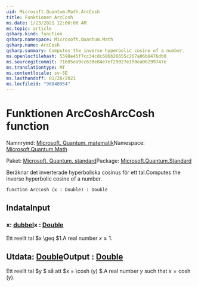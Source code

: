 ```yaml
---
uid: Microsoft.Quantum.Math.ArcCosh
title: Funktionen ArcCosh
ms.date: 1/23/2021 12:00:00 AM
ms.topic: article
qsharp.kind: function
qsharp.namespace: Microsoft.Quantum.Math
qsharp.name: ArcCosh
qsharp.summary: Computes the inverse hyperbolic cosine of a number.
ms.openlocfilehash: 5598e45f7cc34cdc686b26655c267a06b8476db0
ms.sourcegitcommit: 71605ea9cc630e84e7ef29027e1f0ea06299747e
ms.translationtype: MT
ms.contentlocale: sv-SE
ms.lasthandoff: 01/26/2021
ms.locfileid: "98848954"
---
```

# <a name="arccosh-function"></a><span data-ttu-id="743e3-102">Funktionen ArcCosh</span><span class="sxs-lookup"><span data-stu-id="743e3-102">ArcCosh function</span></span>

<span data-ttu-id="743e3-103">Namnrymd: [Microsoft. Quantum. matematik](xref:Microsoft.Quantum.Math)</span><span class="sxs-lookup"><span data-stu-id="743e3-103">Namespace: [Microsoft.Quantum.Math](xref:Microsoft.Quantum.Math)</span></span>

<span data-ttu-id="743e3-104">Paket: [Microsoft. Quantum. standard](https://nuget.org/packages/Microsoft.Quantum.Standard)</span><span class="sxs-lookup"><span data-stu-id="743e3-104">Package: [Microsoft.Quantum.Standard](https://nuget.org/packages/Microsoft.Quantum.Standard)</span></span>


<span data-ttu-id="743e3-105">Beräknar det inverterade hyperboliska cosinus för ett tal.</span><span class="sxs-lookup"><span data-stu-id="743e3-105">Computes the inverse hyperbolic cosine of a number.</span></span>

```qsharp
function ArcCosh (x : Double) : Double
```


## <a name="input"></a><span data-ttu-id="743e3-106">Indata</span><span class="sxs-lookup"><span data-stu-id="743e3-106">Input</span></span>

### <a name="x--double"></a><span data-ttu-id="743e3-107">x: [dubbel](xref:microsoft.quantum.lang-ref.double)</span><span class="sxs-lookup"><span data-stu-id="743e3-107">x : [Double](xref:microsoft.quantum.lang-ref.double)</span></span>

<span data-ttu-id="743e3-108">Ett reellt tal $x \geq $1.</span><span class="sxs-lookup"><span data-stu-id="743e3-108">A real number $x\geq 1$.</span></span>



## <a name="output--double"></a><span data-ttu-id="743e3-109">Utdata: [Double](xref:microsoft.quantum.lang-ref.double)</span><span class="sxs-lookup"><span data-stu-id="743e3-109">Output : [Double](xref:microsoft.quantum.lang-ref.double)</span></span>

<span data-ttu-id="743e3-110">Ett reellt tal $y $ så att $x = \cosh (y) $.</span><span class="sxs-lookup"><span data-stu-id="743e3-110">A real number $y$ such that $x = \cosh(y)$.</span></span>
